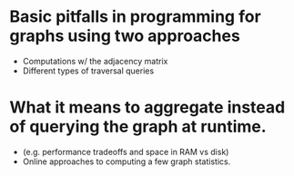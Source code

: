 # Basic pitfalls in programming for graphs using two approaches
* Computations w/ the adjacency matrix
* Different types of traversal queries
# What it means to aggregate instead of querying the graph at runtime. 
* (e.g. performance tradeoffs and space in RAM vs disk)
* Online approaches to computing a few graph statistics.
